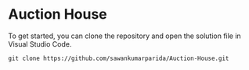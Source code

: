 # Auction House
To get started, you can clone the repository and open the solution file in Visual Studio Code.

```
git clone https://github.com/sawankumarparida/Auction-House.git
```


